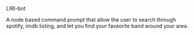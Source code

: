 LIRI-bot 

A node based command prompt that allow the user to search through spotify, imdb listing, and let you find your favaorite band around your area.

